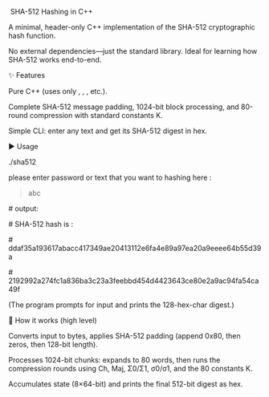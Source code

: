  SHA-512 Hashing in C++



A minimal, header-only C++ implementation of the SHA-512 cryptographic hash function.

No external dependencies—just the standard library. Ideal for learning how SHA-512 works end-to-end.



✨ Features



Pure C++ (uses only <vector>, <string>, <iostream>, etc.). 



Complete SHA-512 message padding, 1024-bit block processing, and 80-round compression with standard constants K. 



Simple CLI: enter any text and get its SHA-512 digest in hex. 



▶️ Usage

./sha512

please enter password or text that you want to hashing here :

> abc

\# output:

\# SHA-512 hash is :

\# ddaf35a193617abacc417349ae20413112e6fa4e89a97ea20a9eeee64b55d39a

\# 2192992a274fc1a836ba3c23a3feebbd454d4423643ce80e2a9ac94fa54ca49f





(The program prompts for input and prints the 128-hex-char digest.)



🧠 How it works (high level)



Converts input to bytes, applies SHA-512 padding (append 0x80, then zeros, then 128-bit length).



Processes 1024-bit chunks: expands to 80 words, then runs the compression rounds using Ch, Maj, Σ0/Σ1, σ0/σ1, and the 80 constants K.



Accumulates state (8×64-bit) and prints the final 512-bit digest as hex.

